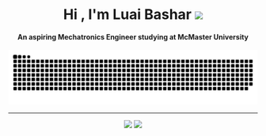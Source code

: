 <h1 align="center"><b>Hi , I'm Luai Bashar </b><img src="https://media.giphy.com/media/hvRJCLFzcasrR4ia7z/giphy.gif" width="35"></h1>
<h4 align="center">An aspiring Mechatronics Engineer studying at McMaster University</h4>

<div align="center">
  <a href="https://1999azzar.github.io/1999AZZAR/">
  <img  src="https://raw.githubusercontent.com/platane/snk/output/github-contribution-grid-snake-dark.svg"
       alt="snake" /></a>
</div>

<hr>

<!-- Stats -->
<p align="center">
<!-- Will not load -->
<picture>
  <source
    srcset="https://github-readme-stats-vercel-neon.vercel.app/api?username=luaibash&show_icons=true&theme=tokyonight&border_radius=20"
    media="(prefers-color-scheme: dark)"
  />
  <source
    srcset="https://github-readme-stats-vercel-neon.vercel.app/api?username=luaibash&show_icons=true&rank_icon=github&border_radius=20"
    media="(prefers-color-scheme: light), (prefers-color-scheme: no-preference)"
  />
  <img width="45%" src="https://github-readme-stats-vercel-neon.vercel.app/api?username=luaibash&show_icons=true" />
</picture>

<!-- Streak -->
<picture>
  <source
    srcset="https://github-readme-streak-stats.herokuapp.com?user=luaibash&theme=tokyonight&border_radius=20"
    media="(prefers-color-scheme: dark)"
  />
  <source
    srcset="https://github-readme-streak-stats.herokuapp.com?user=luaibash&theme=tokyonight&border_radius=20&border=e4e2e2"
    media="(prefers-color-scheme: light), (prefers-color-scheme: no-preference)"
  />
  <img width="48%" src="![GitHub Streak](https://github-readme-streak-stats.herokuapp.com?user=luaibash)" />
</picture>
</p>

<!-- Links -->
<div align="center">
  <a href="https://github.com/luaibash" style="text-decoration:none;">
    <img src="https://github.com/ultralytics/assets/raw/main/social/logo-social-github.png" width="3%" alt="" /></a>
  <img src="https://github.com/ultralytics/assets/raw/main/social/logo-transparent.png" width="3%" alt="" />
  <a href="http://www.linkedin.com/in/luaibashar" style="text-decoration:none;">
    <img src="https://github.com/ultralytics/assets/raw/main/social/logo-social-linkedin.png" width="3%" alt="" /></a>
</div>

<!--
![Top Langs](https://github-readme-stats.vercel.app/api/top-langs/?username=luaibash&layout=compact)
- 🔭 I’m currently working on ...
- 🌱 I’m currently learning ...
- 💬 Ask me about ...
- 📫 How to reach me: ...
-->
